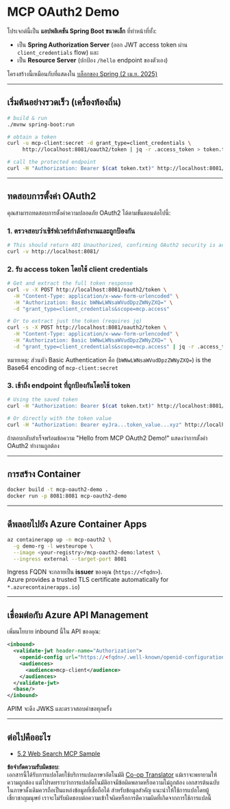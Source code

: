<!--
CO_OP_TRANSLATOR_METADATA:
{
  "original_hash": "9dc0d1fc8ddcd9426558f0d200894951",
  "translation_date": "2025-06-02T12:28:56+00:00",
  "source_file": "05-AdvancedTopics/mcp-oauth2-demo/README.md",
  "language_code": "th"
}
-->
# MCP OAuth2 Demo

โปรเจกต์นี้เป็น **แอปพลิเคชัน Spring Boot ขนาดเล็ก** ที่ทำหน้าที่ทั้ง:

* เป็น **Spring Authorization Server** (ออก JWT access token ผ่าน `client_credentials` flow) และ  
* เป็น **Resource Server** (ปกป้อง `/hello` endpoint ของตัวเอง)

โครงสร้างนี้เหมือนกับที่แสดงใน [บล็อกของ Spring (2 เม.ย. 2025)](https://spring.io/blog/2025/04/02/mcp-server-oauth2)

---

## เริ่มต้นอย่างรวดเร็ว (เครื่องท้องถิ่น)

```bash
# build & run
./mvnw spring-boot:run

# obtain a token
curl -u mcp-client:secret -d grant_type=client_credentials \
     http://localhost:8081/oauth2/token | jq -r .access_token > token.txt

# call the protected endpoint
curl -H "Authorization: Bearer $(cat token.txt)" http://localhost:8081/hello
```

---

## ทดสอบการตั้งค่า OAuth2

คุณสามารถทดสอบการตั้งค่าความปลอดภัย OAuth2 ได้ตามขั้นตอนต่อไปนี้:

### 1. ตรวจสอบว่าเซิร์ฟเวอร์กำลังทำงานและถูกป้องกัน

```bash
# This should return 401 Unauthorized, confirming OAuth2 security is active
curl -v http://localhost:8081/
```

### 2. รับ access token โดยใช้ client credentials

```bash
# Get and extract the full token response
curl -v -X POST http://localhost:8081/oauth2/token \
  -H "Content-Type: application/x-www-form-urlencoded" \
  -H "Authorization: Basic bWNwLWNsaWVudDpzZWNyZXQ=" \
  -d "grant_type=client_credentials&scope=mcp.access"

# Or to extract just the token (requires jq)
curl -s -X POST http://localhost:8081/oauth2/token \
  -H "Content-Type: application/x-www-form-urlencoded" \
  -H "Authorization: Basic bWNwLWNsaWVudDpzZWNyZXQ=" \
  -d "grant_type=client_credentials&scope=mcp.access" | jq -r .access_token > token.txt
```

หมายเหตุ: ส่วนหัว Basic Authentication คือ (`bWNwLWNsaWVudDpzZWNyZXQ=`) is the Base64 encoding of `mcp-client:secret`

### 3. เข้าถึง endpoint ที่ถูกป้องกันโดยใช้ token

```bash
# Using the saved token
curl -H "Authorization: Bearer $(cat token.txt)" http://localhost:8081/hello

# Or directly with the token value
curl -H "Authorization: Bearer eyJra...token_value...xyz" http://localhost:8081/hello
```

ถ้าตอบกลับสำเร็จพร้อมข้อความ "Hello from MCP OAuth2 Demo!" แสดงว่าการตั้งค่า OAuth2 ทำงานถูกต้อง

---

## การสร้าง Container

```bash
docker build -t mcp-oauth2-demo .
docker run -p 8081:8081 mcp-oauth2-demo
```

---

## ดีพลอยไปยัง **Azure Container Apps**

```bash
az containerapp up -n mcp-oauth2 \
  -g demo-rg -l westeurope \
  --image <your-registry>/mcp-oauth2-demo:latest \
  --ingress external --target-port 8081
```

Ingress FQDN จะกลายเป็น **issuer** ของคุณ (`https://<fqdn>`).  
Azure provides a trusted TLS certificate automatically for `*.azurecontainerapps.io`)

---

## เชื่อมต่อกับ **Azure API Management**

เพิ่มนโยบาย inbound นี้ใน API ของคุณ:

```xml
<inbound>
  <validate-jwt header-name="Authorization">
    <openid-config url="https://<fqdn>/.well-known/openid-configuration"/>
    <audiences>
      <audience>mcp-client</audience>
    </audiences>
  </validate-jwt>
  <base/>
</inbound>
```

APIM จะดึง JWKS และตรวจสอบคำขอทุกครั้ง

---

## ต่อไปคืออะไร

- [5.2 Web Search MCP Sample](../web-search-mcp/README.md)

**ข้อจำกัดความรับผิดชอบ**:  
เอกสารนี้ได้รับการแปลโดยใช้บริการแปลภาษาอัตโนมัติ [Co-op Translator](https://github.com/Azure/co-op-translator) แม้เราจะพยายามให้ความถูกต้อง แต่โปรดทราบว่าการแปลอัตโนมัติอาจมีข้อผิดพลาดหรือความไม่ถูกต้อง เอกสารต้นฉบับในภาษาดั้งเดิมควรถือเป็นแหล่งข้อมูลที่เชื่อถือได้ สำหรับข้อมูลสำคัญ แนะนำให้ใช้การแปลโดยผู้เชี่ยวชาญมนุษย์ เราจะไม่รับผิดชอบต่อความเข้าใจผิดหรือการตีความผิดที่เกิดจากการใช้การแปลนี้